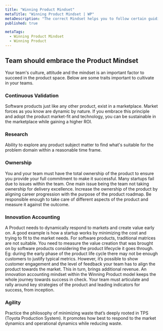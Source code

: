 ```yaml
---
title: "Winning Product Mindset"
metaTitle: "Winning Product Mindset | WP"
metaDescription: "The correct Mindset helps you to follow certain guiding principles when conducting strategic activities to build a winning product."
published: true

metaTags:
  - Winning Product Mindset
  - Winning Product
---
```

## Team should embrace the Product Mindset

Your team's culture, attitude and the mindset is an important factor to succeed in the product space. Below are some traits important to cultivate in your teams.

### Continuous Validation

Software products just like any other product, exist in a marketplace. Market forces as you know are dynamic by nature. If you embrace this principle and adopt the product market-fit and technology, you can be sustainable in the marketplace while gaining a higher ROI.

### Research

Ability to explore any product subject matter to find what's suitable for the problem domain within a reasonable time frame.

### Ownership

You and your team must have the total ownership of the product to ensure you provide your full commitment to make it successful. Many startups fail due to issues within the team. One main issue being the team not taking ownership for delivery excellence. Increase the ownership of the product by aligning career progression with the purpose of the product roadmap. Be responsible enough to take care of different aspects of the product and measure it against the outcome.

### Innovation Accounting

A Product needs to dynamically respond to markets and create value early on. A good example is how a startup works by minimizing the cost and trying to fit to the market needs. For software products, traditional matrices are not suitable. You need to measure the value creation that was brought on by software products considering the product lifecycle it goes through. Eg: during the early phase of the product life cycle there may not be enough customers to justify typical metrics. However, it’s possible to show customer engagement and the level of feedback your team has to align the product towards the market. This in turn, brings additional revenue. An innovation accounting mindset within the Winning Product model keeps the whole journey towards success in check. Your team must articulate and rally around key strategies of the product and leading indicators for success, from inception.

### Agility

Practice the philosophy of minimizing waste that’s deeply rooted in TPS (Toyota Production System). It promotes how best to respond to the market dynamics and operational dynamics while reducing waste.
